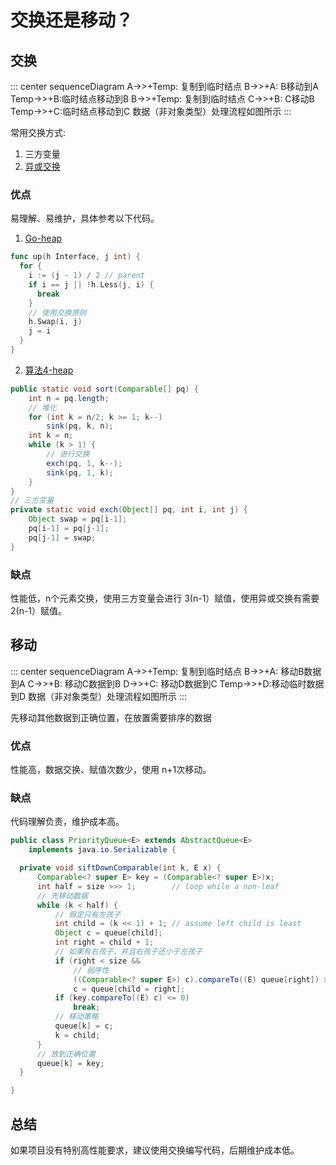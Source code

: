 # 交换还是移动？

## 交换

::: center
<mermaid style="margin-bottom: 0px">
sequenceDiagram
    A->>+Temp: 复制到临时结点
    B->>+A: B移动到A
    Temp->>+B:临时结点移动到B
    B->>+Temp: 复制到临时结点
    C->>+B: C移动B
    Temp->>+C:临时结点移动到C
</mermaid>
数据（非对象类型）处理流程如图所示
:::

常用交换方式:

1. 三方变量
2. [异或交换](./../bit/xor.md)

### 优点

易理解、易维护，具体参考以下代码。

1. [Go-heap](https://cs.opensource.google/go/go/+/refs/tags/go1.17.8:src/container/heap/heap.go)

```Go
func up(h Interface, j int) {
  for {
    i := (j - 1) / 2 // parent
    if i == j || !h.Less(j, i) {
      break
    }
    // 使用交换原则
    h.Swap(i, j)
    j = i
  }
}
```

2. [算法4-heap](https://algs4.cs.princeton.edu/24pq/Heap.java.html)

```java
public static void sort(Comparable[] pq) {
    int n = pq.length;
    // 堆化
    for (int k = n/2; k >= 1; k--)
        sink(pq, k, n);
    int k = n;
    while (k > 1) {
        // 进行交换
        exch(pq, 1, k--);
        sink(pq, 1, k);
    }
}
// 三方变量
private static void exch(Object[] pq, int i, int j) {
    Object swap = pq[i-1];
    pq[i-1] = pq[j-1];
    pq[j-1] = swap;
}
```

### 缺点

性能低，n个元素交换，使用三方变量会进行 3(n-1）赋值，使用异或交换有需要 2(n-1）赋值。

## 移动

::: center
<mermaid style="margin-bottom: 0px">
sequenceDiagram
    A->>+Temp: 复制到临时结点
    B->>+A: 移动B数据到A
    C->>+B: 移动C数据到B
    D->>+C: 移动D数据到C
    Temp->>+D:移动临时数据到D
</mermaid>
数据（非对象类型）处理流程如图所示
:::

先移动其他数据到正确位置，在放置需要排序的数据

### 优点

性能高，数据交换、赋值次数少，使用 n+1次移动。

### 缺点

代码理解负责，维护成本高。

```java
public class PriorityQueue<E> extends AbstractQueue<E>
    implements java.io.Serializable {

  private void siftDownComparable(int k, E x) {
      Comparable<? super E> key = (Comparable<? super E>)x;
      int half = size >>> 1;        // loop while a non-leaf
      // 先移动数据
      while (k < half) {
          // 假定只有左孩子
          int child = (k << 1) + 1; // assume left child is least
          Object c = queue[child];
          int right = child + 1;
          // 如果有右孩子，并且右孩子还小于左孩子
          if (right < size &&
              // 弱序性
              ((Comparable<? super E>) c).compareTo((E) queue[right]) > 0)
              c = queue[child = right];
          if (key.compareTo((E) c) <= 0)
              break;
          // 移动策略
          queue[k] = c;
          k = child;
      }
      // 放到正确位置
      queue[k] = key;
  }

}
```

## 总结

如果项目没有特别高性能要求，建议使用交换编写代码，后期维护成本低。

